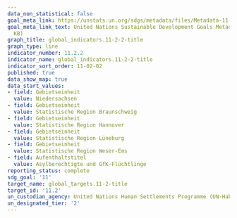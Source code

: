 ```yaml
---
data_non_statistical: false
goal_meta_link: https://unstats.un.org/sdgs/metadata/files/Metadata-11-01-01.pdf
goal_meta_link_text: United Nations Sustainable Development Goals Metadata (PDF 93.1
  KB)
graph_title: global_indicators.11-2-2-title
graph_type: line
indicator_number: 11.2.2
indicator_name: global_indicators.11-2-2-title
indicator_sort_order: 11-02-02
published: true
data_show_map: true
data_start_values:
- field: Gebietseinheit
  value: Niedersachsen
- field: Gebietseinheit
  value: Statistische Region Braunschweig
- field: Gebietseinheit
  value: Statistische Region Hannover
- field: Gebietseinheit
  value: Statistische Region Lüneburg
- field: Gebietseinheit
  value: Statistische Region Weser-Ems
- field: Aufenthaltstitel
  value: Asylberechtigte und GfK-Flüchtlinge
reporting_status: complete
sdg_goal: '11'
target_name: global_targets.11-2-title
target_id: '11.2'
un_custodian_agency: United Nations Human Settlements Programme (UN-Habitat)
un_designated_tier: '2'
---
```

